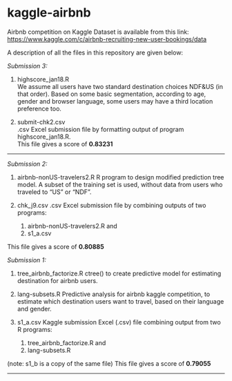 # kaggle-airbnb
Airbnb competition on Kaggle 
Dataset is available from this link:  https://www.kaggle.com/c/airbnb-recruiting-new-user-bookings/data

A description of all the files in this repository are given below:

<em>Submission 3:</em></br>
1. highscore_jan18.R <br />
   We assume all users have two standard destination choices NDF&US (in that order). Based on some basic segmentation,
   according to age, gender and browser language, some users may have a third location preference too.

2. submit-chk2.csv <br />
   .csv Excel submission file by formatting output of program highscore_jan18.R. <br />
   This file gives a score of <b>0.83231 </b>
<hr>


<em>Submission 2:</em></br>
1. airbnb-nonUS-travelers2.R
   R program to design modified prediction tree model. A subset of the training set is used, without data from users who traveled to     “US”   or “NDF”. 

2. chk_j9.csv
   .csv Excel submission file by combining outputs of two programs:
    <ol>
         <li>airbnb-nonUS-travelers2.R and </li>
         <li>s1_a.csv</li>
    </ol>
This file gives a score of <b>0.80885</b>


<em>Submission 1:</em></br>
1. tree_airbnb_factorize.R 
   ctree() to create predictive model for estimating destination for airbnb users.

2. lang-subsets.R
   Predictive analysis for airbnb kaggle competition, to estimate which destination users want to travel, based on their language and       gender. 

3. s1_a.csv
  Kaggle submission Excel (.csv) file combining output from two R programs:
   <ol>
      <li>tree_airbnb_factorize.R and </li>
      <li>lang-subsets.R </li>
   </ol>
(note: s1_b is a copy of the same file)
This file gives a score of <b>0.79055</b>
<hr>
